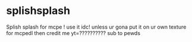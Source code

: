 # splishsplash
Splish splash for mcpe !
use it idc!
unless ur gona put it on ur own texture for mcpedl then credit me 
yt=??????????
sub to pewds

